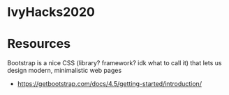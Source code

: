 # IvyHacks2020

# Resources
Bootstrap is a nice CSS (library? framework? idk what to call it) that lets us design modern, minimalistic web pages
- https://getbootstrap.com/docs/4.5/getting-started/introduction/ 
